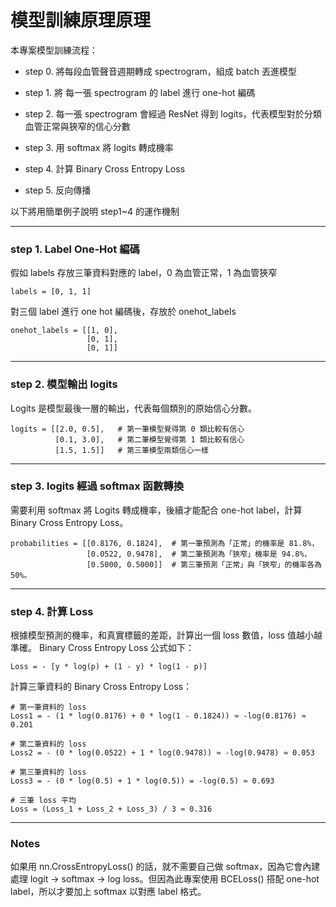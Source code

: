 # 模型訓練原理原理

本專案模型訓練流程：

* step 0. 將每段血管聲音週期轉成 spectrogram，組成 batch 丟進模型

* step 1. 將 每一張 spectrogram 的 label 進行 one-hot 編碼

* step 2. 每一張 spectrogram 會經過 ResNet 得到 logits，代表模型對於分類血管正常與狹窄的信心分數

* step 3. 用 softmax 將 logits 轉成機率

* step 4. 計算 Binary Cross Entropy Loss

* step 5. 反向傳播

以下將用簡單例子說明 step1~4 的運作機制

---
### step 1. Label One-Hot 編碼
假如 labels 存放三筆資料對應的 label，0 為血管正常，1 為血管狹窄
```
labels = [0, 1, 1]
```
對三個 label 進行 one hot 編碼後，存放於 onehot_labels
```
onehot_labels = [[1, 0],
                 [0, 1],
                 [0, 1]]
```
---
### step 2. 模型輸出 logits
Logits 是模型最後一層的輸出，代表每個類別的原始信心分數。
```
logits = [[2.0, 0.5],   # 第一筆模型覺得第 0 類比較有信心
          [0.1, 3.0],   # 第二筆模型覺得第 1 類比較有信心
          [1.5, 1.5]]   # 第三筆模型兩類信心一樣
```
---
### step 3. logits 經過 softmax 函數轉換
需要利用 softmax 將 Logits 轉成機率，後續才能配合 one-hot label，計算 Binary Cross Entropy Loss。
```
probabilities = [[0.8176, 0.1824],  # 第一筆預測為「正常」的機率是 81.8%，
                 [0.0522, 0.9478],  # 第二筆預測為「狹窄」機率是 94.8%，
                 [0.5000, 0.5000]]  # 第三筆預測「正常」與「狹窄」的機率各為 50%。
```
---
### step 4. 計算 Loss
根據模型預測的機率，和真實標籤的差距，計算出一個 loss 數值，loss 值越小越準確。
Binary Cross Entropy Loss 公式如下：
```
Loss = - [y * log(p) + (1 - y) * log(1 - p)]
```

計算三筆資料的 Binary Cross Entropy Loss：
```
# 第一筆資料的 loss
Loss1 = - (1 * log(0.8176) + 0 * log(1 - 0.1824)) ≈ -log(0.8176) ≈ 0.201

# 第二筆資料的 loss
Loss2 = - (0 * log(0.0522) + 1 * log(0.9478)) ≈ -log(0.9478) ≈ 0.053

# 第三筆資料的 loss
Loss3 = - (0 * log(0.5) + 1 * log(0.5)) = -log(0.5) ≈ 0.693

# 三筆 loss 平均
Loss = (Loss_1 + Loss_2 + Loss_3) / 3 ≈ 0.316
```
---
### Notes
如果用 nn.CrossEntropyLoss() 的話，就不需要自己做 softmax，因為它會內建處理 logit → softmax → log loss。但因為此專案使用 BCELoss() 搭配 one-hot label，所以才要加上 softmax 以對應 label 格式。

<!-- ---
假設你有以下設定：
假設 batch_size = 3: 一個 batch 拿 3 筆 spectrogram 資料

以下以一個batch的流程做說明:

對應的標籤是：[0, 1, 1]

每筆 spectrogram 是 1×40×100 的大小（1通道、40個頻率、100個時間點）

batch_size = 3

---
### 1. Label One-Hot 編碼範例

使用 `torch.nn.functional.one_hot` 將數值標籤轉換為 one-hot 向量格式，配合 BCELoss 使用。

```python
import torch
import torch.nn.functional as F

# 假設 labels_tmp 存放三筆資料對應的 label 
images.shape = (3, 1, 40, 100)   # 3張圖片、1通道、40個頻率、100個時間點
labels_tmp = torch.tensor([0, 1, 1])

# 將 labels_tmp 中每一個 label 做 one-hot 編碼
labels = F.one_hot(labels_tmp, num_classes=2).float().to(device)

# 輸出結果
# labels = tensor([[1., 0.],
#                  [0., 1.],
#                  [0., 1.]])
```
## 2. 模型前向傳播
把 spectrogram 圖片（images）丟進模型 model，模型會跑一輪 forward，輸出每筆資料的 logits
* Logits 是模型最後一層的輸出，它們本身不是機率，只是代表每個類別的原始信心分數，我們會再用 softmax 把它轉成機率，才能配合 one-hot label 計算 loss。
```python
model = resnet50(weights=None)
outputs = model(images)

# 輸出結果
# outputs = [[2.1, 0.3], 
#            [0.5, 1.7], 
#            [1.2, 1.2]]   # shape = (batch_size, 2)

softmax = nn.Softmax(dim=1).to(device)
outputs = softmax(outputs)

# 輸出結果
# outputs = [[0.8176, 0.1824],
#            [0.0522, 0.9478],
#            [0.5000, 0.5000]]

```

代表第一筆預測「0 類」的機率是 81.8%，第二筆預測 1 類機率是 94.8%，第三筆不確定，兩邊各 50%。

## 3. 計算 loss
➡️「根據模型預測的機率，和真實標籤的差距，計算出一個 loss 數值」
➡️ 這個 loss 表示模型在這個 batch 預測得好不好，值越小越準確。
```python
criterion = nn.BCELoss().to(device)
loss_list = []

loss = criterion(outputs,labels)
loss_list.append(loss.item())   # .item() 是 PyTorch 的寫法，意思是把 loss 這個 Tensor 轉成純數字（float）

# loss ≈ 0.316
```
### Binary Cross Entropy Loss 計算：
```
Binary Cross Entropy Loss 公式
Loss = - [y * log(p) + (1 - y) * log(1 - p)]

第一筆資料的 loss
Loss1 = - (1 * log(0.8176) + 0 * log(1 - 0.1824)) ≈ -log(0.8176) ≈ 0.201

第二筆資料的 loss
Loss2 = - (0 * log(0.0522) + 1 * log(0.9478)) ≈ -log(0.9478) ≈ 0.053

第三筆資料的 loss
Loss3 = - (0 * log(0.5) + 1 * log(0.5)) = -log(0.5) ≈ 0.693

此範例 loss
Loss = (Loss_1 + Loss_2 + Loss_3) / 3 ≈ 0.316
``` -->












